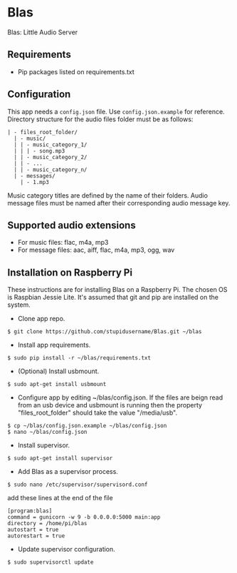 Blas
====

Blas: Little Audio Server

Requirements
------------

* Pip packages listed on requirements.txt

Configuration
-------------

This app needs a `config.json` file. Use `config.json.example` for reference. Directory structure for the audio files folder must be as follows:
```
| - files_root_folder/
  | - music/
  | | - music_category_1/
  | | | - song.mp3
  | | - music_category_2/
  | | - ...
  | | - music_category_n/
  | - messages/
    | - 1.mp3
```
Music category titles are defined by the name of their folders. Audio message files must be named after their corresponding audio message key.

Supported audio extensions
--------------------------

* For music files: flac, m4a, mp3
* For message files: aac, aiff, flac, m4a, mp3, ogg, wav

Installation on Raspberry Pi
----------------------------

These instructions are for installing Blas on a Raspberry Pi.
The chosen OS is Raspbian Jessie Lite. It's assumed that git and pip are installed on the system.

* Clone app repo.
```
$ git clone https://github.com/stupidusername/Blas.git ~/blas
```
* Install app requirements.
```
$ sudo pip install -r ~/blas/requirements.txt
```
* (Optional) Install usbmount.
```
$ sudo apt-get install usbmount
```
* Configure app by editing ~/blas/config.json.
If the files are beign read from an usb device and usbmount is running then the property "files_root_folder" should take the value "/media/usb".
```
$ cp ~/blas/config.json.example ~/blas/config.json
$ nano ~/blas/config.json
```
* Install supervisor.
```
$ sudo apt-get install supervisor
```
* Add Blas as a supervisor process.
```
$ sudo nano /etc/supervisor/supervisord.conf
```
add these lines at the end of the file
```
[program:blas]                                                                  
command = gunicorn -w 9 -b 0.0.0.0:5000 main:app
directory = /home/pi/blas
autostart = true
autorestart = true
```
* Update supervisor configuration.
```
$ sudo supervisorctl update
```
